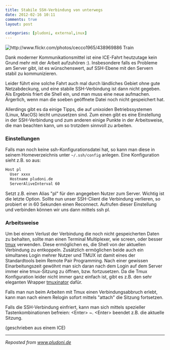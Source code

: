 ```yaml
---
title: Stabile SSH-Verbindung von unterwegs
date: 2012-02-16 10:11
comments: true
layout: post

categories: [pludoni, external,inux]
---
```


<img class='right' src='/images/blog/train.jpg' alt='http://www.flickr.com/photos/cecco1965/438969886 Train'/>

Dank moderner Kommunikationsmittel ist eine ICE-Fahrt heutzutage kein Grund mehr mit der Arbeit aufzuhören :). Insbesondere falls es Probleme am Server gibt, ist es wünschenswert, auf SSH-Ebene mit den Servern stabil zu kommunizieren.

Leider führt eine solche Fahrt auch mal durch ländliches Gebiet ohne gute Netzabdeckung, und eine stabile SSH-Verbindung ist dann nicht gegeben. Als Ergebnis friert die Shell ein, und man muss eine neue aufmachen. Ärgerlich, wenn man die soeben geöffnete Datei noch nicht gespeichert hat.

Allerdings gibt es da einige Tipps, die auf unixoiden Betriebssystemen (Linux, MacOS) leicht umzusetzen sind. Zum einen gibt es eine Einstellung in der SSH-Verbindung und zum anderen einige Punkte in der Arbeitsweise, die man beachten kann, um so trotzdem sinnvoll zu arbeiten.
<!-- more -->

### Einstellungen

Falls man noch keine ssh-Konfigurationsdatei hat, so kann man diese in seinem
Homeverzeichnis unter ```~/.ssh/config``` anlegen. Eine Konfiguration sieht
z.B. so aus:

``` bash
Host pl
  User xxxx
  Hostname pludoni.de
  ServerAliveInterval 60
```



Setzt z.B. einen Alias "pl" für den angegeben Nutzer zum Server. Wichtig ist die letzte Option. Sollte nun unser SSH-Client die Verbindung verlieren, so probiert er in 60 Sekunden einen Reconnect. Aufrufen dieser Einstellung und verbinden können wir uns dann mittels ssh pl.

### Arbeitsweise

Um bei einem Verlust der Verbindung die noch nicht gespeicherten Daten zu behalten, sollte man einen Terminal Multiplexer, wie screen, oder besser [tmux](http://tmux.sourceforge.net/) verwenden. Diese ermöglichen es, die Shell von der aktuellen Verbindung zu entkoppeln. Zusätzlich ermöglichen beide auch ein simultanes Login mehrer Nutzer und TMUX ist damit eines der Standardtools beim Remote Pair Programming.
Nach einer gewissen Einarbeitungszeit gewöhnt man sich daran nach dem Login auf dem Server immer eine tmux-Sitzung zu öffnen, bzw. fortzusetzen. Da die Tmux Konfiguration leider nicht immer ganz einfach ist, gibt es z.B. den sehr eleganten Wrapper [tmuxinator](https://github.com/aziz/tmuxinator) dafür.

Falls man nun beim Arbeiten mit Tmux einen Verbindungsabbruch erlebt, kann man nach einem Relogin sofort mittels "attach" die Sitzung fortsetzen.

Falls die SSH-Verbindung einfriert, kann man sich mittels spezieller Tastenkombinationen befreien: &lt;Enter> ~. &lt;Enter> beendet z.B. die aktuelle Sitzung.

(geschrieben aus einem ICE)

---
<i>Reposted from <a href='http://www.pludoni.de/node/1088' rel='canonical'>www.pludoni.de</a></i>

